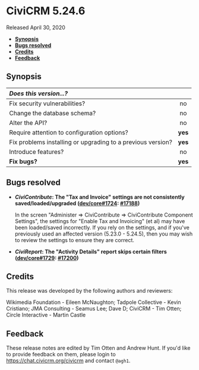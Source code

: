 # CiviCRM 5.24.6

Released April 30, 2020

- **[Synopsis](#synopsis)**
- **[Bugs resolved](#bugs)**
- **[Credits](#credits)**
- **[Feedback](#feedback)**

## <a name="synopsis"></a>Synopsis

| *Does this version...?*                                         |         |
|:--------------------------------------------------------------- |:-------:|
| Fix security vulnerabilities?                                   |   no    |
| Change the database schema?                                     |   no    |
| Alter the API?                                                  |   no    |
| Require attention to configuration options?                     | **yes** |
| Fix problems installing or upgrading to a previous version?     | **yes** |
| Introduce features?                                             |   no    |
| **Fix bugs?**                                                   | **yes** |

## <a name="bugs"></a>Bugs resolved

* **_CiviContribute_: The "Tax and Invoice" settings are not consistently saved/loaded/upgraded ([dev/core#1724](https://lab.civicrm.org/dev/core/-/issues/1724): [#17188](https://github.com/civicrm/civicrm-core/pull/17188))**

  In the screen "Administer => CiviContribute => CiviContribute Component Settings", the settings for "Enable Tax and
  Invoicing" (et al) may have been loaded/saved incorrectly.  If you rely on the settings, and if you've previously
  used an affected version (5.23.0 - 5.24.5), then you may wish to review the settings to ensure they are correct.

* **_CiviReport_: The "Activity Details" report skips certain filters ([dev/core#1729](https://lab.civicrm.org/dev/core/-/issues/1729): [#17200](https://github.com/civicrm/civicrm-core/pull/17200))**

## <a name="credits"></a>Credits

This release was developed by the following authors and reviewers:

Wikimedia Foundation - Eileen McNaughton; Tadpole Collective - Kevin Cristiano; JMA Consulting -
Seamus Lee; Dave D; CiviCRM - Tim Otten; Circle Interactive - Martin Castle

## <a name="feedback"></a>Feedback

These release notes are edited by Tim Otten and Andrew Hunt.  If you'd like to
provide feedback on them, please login to https://chat.civicrm.org/civicrm and
contact `@agh1`.
